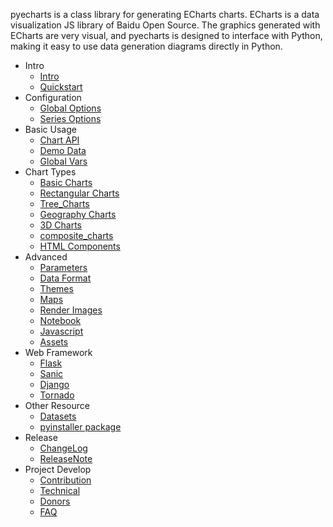 pyecharts is a class library for generating ECharts charts. ECharts is a data visualization JS library of Baidu Open Source. The graphics generated with ECharts are very visual, and pyecharts is designed to interface with Python, making it easy to use data generation diagrams directly in Python.

- Intro
  - [Intro](en-us/intro)
  - [Quickstart](en-us/quickstart)
- Configuration
  - [Global Options](en-us/global_options)
  - [Series Options](en-us/series_options)
- Basic Usage
  - [Chart API](en-us/chart_api)
  - [Demo Data](en-us/demo_data)
  - [Global Vars](en-us/global_vars)
- Chart Types
  - [Basic Charts](en-us/basic_charts)
  - [Rectangular Charts](en-us/rectangular_charts)
  - [Tree_Charts](en-us/tree_charts)
  - [Geography Charts](en-us/geography_charts)
  - [3D Charts](en-us/3d_charts)
  - [composite_charts](en-us/composite_charts)
  - [HTML Components](en-us/html_components)
- Advanced
  - [Parameters](en-us/parameters)
  - [Data Format](en-us/data_format)
  - [Themes](en-us/themes)
  - [Maps](en-us/maps)
  - [Render Images](en-us/render_images)
  - [Notebook](en-us/notebook)
  - [Javascript](en-us/javascript)
  - [Assets](en-us/assets_host)
- Web Framework
  - [Flask](en-us/web_flask)
  - [Sanic](en-us/web_sanic)
  - [Django](en-us/web_django)
  - [Tornado](en-us/web_tornado)
- Other Resource
  - [Datasets](en-us/datasets)
  - [pyinstaller package](en-us/pyinstaller_pack)
- Release
  - [ChangeLog](zh-cn/changelog)
  - [ReleaseNote](zh-cn/release-note/)
- Project Develop
  - [Contribution](zh-cn/contribution)
  - [Technical](zh-cn/technical)
  - [Donors](zh-cn/donors)
  - [FAQ](zh-cn/faq)
